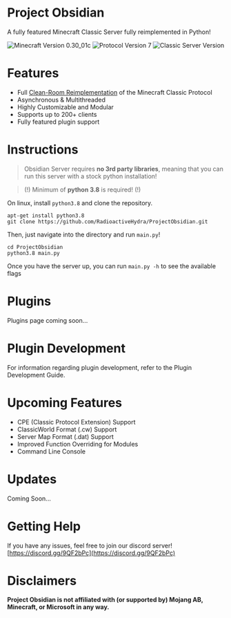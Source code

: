 # Project Obsidian

A fully featured Minecraft Classic Server fully reimplemented in Python!

![Minecraft Version 0.30_01c](https://img.shields.io/badge/Minecraft%20Version-0.30__01c-green)
![Protocol Version 7](https://img.shields.io/badge/Protocol%20Version-7-blue)
![Classic Server Version](https://img.shields.io/badge/Classic%20Server%20Version-1.10.1-purple)

# Features
- Full [Clean-Room Reimplementation](https://en.wikipedia.org/wiki/Clean_room_design) of the Minecraft Classic Protocol
- Asynchronous & Multithreaded
- Highly Customizable and Modular
- Supports up to 200+ clients
- Fully featured plugin support

# Instructions
> Obsidian Server requires **no 3rd party libraries**, meaning that you can run this server with a stock python installation!

> (!) Minimum of **python 3.8** is required! (!)

On linux, install `python3.8` and clone the repository.
```
apt-get install python3.8
git clone https://github.com/RadioactiveHydra/ProjectObsidian.git
```

Then, just navigate into the directory and run `main.py`!
```
cd ProjectObsidian
python3.8 main.py
```

Once you have the server up, you can run `main.py -h` to see the available flags

# Plugins
Plugins page coming soon...

# Plugin Development
For information regarding plugin development, refer to the Plugin Development Guide.

# Upcoming Features
- CPE (Classic Protocol Extension) Support
- ClassicWorld Format (.cw) Support
- Server Map Format (.dat) Support
- Improved Function Overriding for Modules
- Command Line Console

# Updates
Coming Soon...

# Getting Help
If you have any issues, feel free to join our discord server!
[https://discord.gg/9QF2bPc](https://discord.gg/9QF2bPc)

# Disclaimers
**Project Obsidian is not affiliated with (or supported by) Mojang AB, Minecraft, or Microsoft in any way.**
